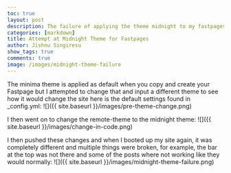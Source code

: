 ```yaml
---
toc: true
layout: post
description: The failure of applying the theme midnight to my fastpages
categories: [markdown]
title: Attempt at Midnight Theme for Fastpages
author: Jishnu Singiresu
show_tags: true
comments: true
image: /images/midnight-theme-failure
---
```

The minima theme is applied as default when you copy and create your Fastpage but I attempted to change that and input a different theme to see how it would change the site here is the default settings found in _config.yml: 
![]({{ site.baseurl }}/images/pre-theme-change.png)

I then went on to change the remote-theme to the midnight theme:
![]({{ site.baseurl }}/images/change-in-code.png)

I then pushed these changes and when I booted up my site again, it was completely different and multiple things were broken, for example, the bar at the top was not there and some of the posts where not working like they would normally: 
![]({{ site.baseurl }}/images/midnight-theme-failure.png)
